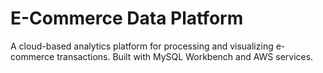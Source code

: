 # E-Commerce Data Platform

A cloud-based analytics platform for processing and visualizing e-commerce transactions. Built with MySQL Workbench and AWS services.


